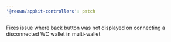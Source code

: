 ```yaml
---
'@reown/appkit-controllers': patch
---
```


Fixes issue where back button was not displayed on connecting a disconnected WC wallet in multi-wallet
